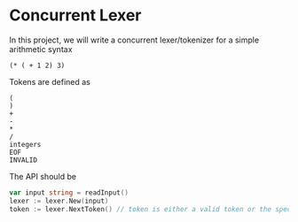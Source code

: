 # Concurrent Lexer
In this project, we will write a concurrent lexer/tokenizer for a simple arithmetic syntax
```
(* ( + 1 2) 3)
```
Tokens are defined as
```
(
)
+
-
*
/
integers
EOF
INVALID
```
The API should be
```go
var input string = readInput()
lexer := lexer.New(input)
token := lexer.NextToken() // token is either a valid token or the special EOF or INVALID
```
